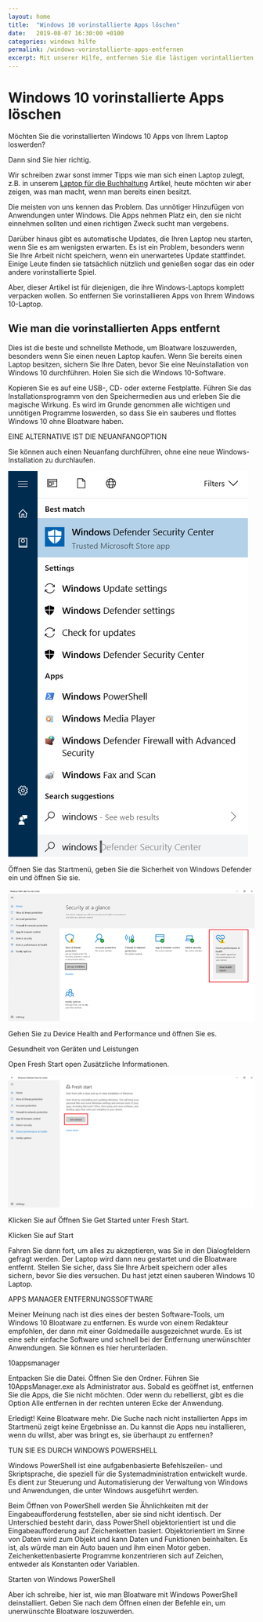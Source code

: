 ```yaml
---
layout: home
title:  "Windows 10 vorinstallierte Apps löschen"
date:   2019-08-07 16:30:00 +0100
categories: windows hilfe
permalink: /windows-vorinstallierte-apps-entfernen
excerpt: Mit unserer Hilfe, entfernen Sie die lästigen vorintallierten Windows 10 Apps von Ihrem persönlichen Laptop.
---
```


<h1>Windows 10 vorinstallierte Apps löschen</h1>

Möchten Sie die vorinstallierten Windows 10 Apps von Ihrem Laptop loswerden? 

Dann sind Sie hier richtig. 

Wir schreiben zwar sonst immer Tipps wie man sich einen Laptop zulegt, z.B. in unserem <a href="/laptop-buchhaltung">Laptop für die Buchhaltung</a> Artikel, heute möchten wir aber zeigen, was man macht, wenn man bereits einen besitzt.

Die meisten von uns kennen das Problem. Das unnötiger Hinzufügen von Anwendungen unter Windows. Die Apps nehmen Platz ein, den sie nicht einnehmen sollten und einen richtigen Zweck sucht man vergebens.

Darüber hinaus gibt es automatische Updates, die Ihren Laptop neu starten, wenn Sie es am wenigsten erwarten. Es ist ein Problem, besonders wenn Sie Ihre Arbeit nicht speichern, wenn ein unerwartetes Update stattfindet. Einige Leute finden sie tatsächlich nützlich und genießen sogar das ein oder andere vorinstallierte Spiel.

Aber, dieser Artikel ist für diejenigen, die ihre Windows-Laptops komplett verpacken wollen. So entfernen Sie vorinstallieren Apps von Ihrem Windows 10-Laptop.

<h2> Wie man die vorinstallierten Apps entfernt</h2>

Dies ist die beste und schnellste Methode, um Bloatware loszuwerden, besonders wenn Sie einen neuen Laptop kaufen. Wenn Sie bereits einen Laptop besitzen, sichern Sie Ihre Daten, bevor Sie eine Neuinstallation von Windows 10 durchführen. Holen Sie sich die Windows 10-Software.

Kopieren Sie es auf eine USB-, CD- oder externe Festplatte. Führen Sie das Installationsprogramm von den Speichermedien aus und erleben Sie die magische Wirkung. Es wird im Grunde genommen alle wichtigen und unnötigen Programme loswerden, so dass Sie ein sauberes und flottes Windows 10 ohne Bloatware haben.

EINE ALTERNATIVE IST DIE NEUANFANGOPTION

Sie können auch einen Neuanfang durchführen, ohne eine neue Windows-Installation zu durchlaufen.

<img src="/startmenu.png" alt="das startmenü von windows">

Öffnen Sie das Startmenü, geben Sie die Sicherheit von Windows Defender ein und öffnen Sie sie.

<img src="/windows-sicherheitscenter.png" alt="das startmenü von windows">

Gehen Sie zu Device Health and Performance und öffnen Sie es.

Gesundheit von Geräten und Leistungen

Open Fresh Start open Zusätzliche Informationen.

<img src="/windows-fresh-start.png" alt="windows fresh start">

Klicken Sie auf Öffnen Sie Get Started unter Fresh Start.

Klicken Sie auf Start

Fahren Sie dann fort, um alles zu akzeptieren, was Sie in den Dialogfeldern gefragt werden. Der Laptop wird dann neu gestartet und die Bloatware entfernt. Stellen Sie sicher, dass Sie Ihre Arbeit speichern oder alles sichern, bevor Sie dies versuchen. Du hast jetzt einen sauberen Windows 10 Laptop.

APPS MANAGER ENTFERNUNGSSOFTWARE

Meiner Meinung nach ist dies eines der besten Software-Tools, um Windows 10 Bloatware zu entfernen. Es wurde von einem Redakteur empfohlen, der dann mit einer Goldmedaille ausgezeichnet wurde. Es ist eine sehr einfache Software und schnell bei der Entfernung unerwünschter Anwendungen. Sie können es hier herunterladen.

10appsmanager

Entpacken Sie die Datei. Öffnen Sie den Ordner. Führen Sie 10AppsManager.exe als Administrator aus. Sobald es geöffnet ist, entfernen Sie die Apps, die Sie nicht möchten. Oder wenn du rebellierst, gibt es die Option Alle entfernen in der rechten unteren Ecke der Anwendung.

Erledigt! Keine Bloatware mehr. Die Suche nach nicht installierten Apps im Startmenü zeigt keine Ergebnisse an. Du kannst die Apps neu installieren, wenn du willst, aber was bringt es, sie überhaupt zu entfernen?

TUN SIE ES DURCH WINDOWS POWERSHELL

Windows PowerShell ist eine aufgabenbasierte Befehlszeilen- und Skriptsprache, die speziell für die Systemadministration entwickelt wurde. Es dient zur Steuerung und Automatisierung der Verwaltung von Windows und Anwendungen, die unter Windows ausgeführt werden. 

Beim Öffnen von PowerShell werden Sie Ähnlichkeiten mit der Eingabeaufforderung feststellen, aber sie sind nicht identisch. Der Unterschied besteht darin, dass PowerShell objektorientiert ist und die Eingabeaufforderung auf Zeichenketten basiert. Objektorientiert im Sinne von Daten wird zum Objekt und kann Daten und Funktionen beinhalten. Es ist, als würde man ein Auto bauen und ihm einen Motor geben. Zeichenkettenbasierte Programme konzentrieren sich auf Zeichen, entweder als Konstanten oder Variablen.

Starten von Windows PowerShell

Aber ich schreibe, hier ist, wie man Bloatware mit Windows PowerShell deinstalliert. Geben Sie nach dem Öffnen einen der Befehle ein, um unerwünschte Bloatware loszuwerden.

